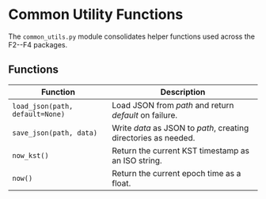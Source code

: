 # Common Utility Functions

The `common_utils.py` module consolidates helper functions used across the
F2--F4 packages.

## Functions

| Function | Description |
| --- | --- |
| `load_json(path, default=None)` | Load JSON from *path* and return *default* on failure. |
| `save_json(path, data)` | Write *data* as JSON to *path*, creating directories as needed. |
| `now_kst()` | Return the current KST timestamp as an ISO string. |
| `now()` | Return the current epoch time as a float. |


